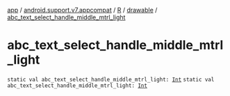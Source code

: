 [app](../../../index.md) / [android.support.v7.appcompat](../../index.md) / [R](../index.md) / [drawable](index.md) / [abc_text_select_handle_middle_mtrl_light](.)

# abc_text_select_handle_middle_mtrl_light

`static val abc_text_select_handle_middle_mtrl_light: `[`Int`](https://kotlinlang.org/api/latest/jvm/stdlib/kotlin/-int/index.html)
`static val abc_text_select_handle_middle_mtrl_light: `[`Int`](https://kotlinlang.org/api/latest/jvm/stdlib/kotlin/-int/index.html)